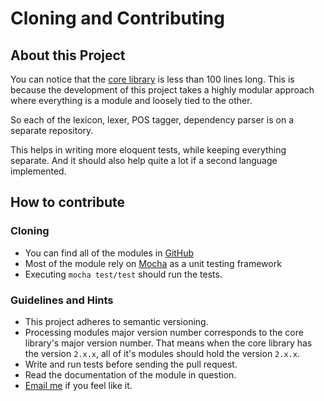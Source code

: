 # Cloning and Contributing

## About this Project

You can notice that the [core library](https://github.com/FinNLP/fin/blob/master/index.js) is less than 100 lines long. This is because the development of this project takes a highly modular approach where everything is a module and loosely tied to the other.

So each of the lexicon, lexer, POS tagger, dependency parser is on a separate repository.

This helps in writing more eloquent tests, while keeping everything separate. And it should also help quite a lot if a second language implemented.


## How to contribute

### Cloning

- You can find all of the modules in [GitHub](https://github.com/FinNLP/)
- Most of the module rely on [Mocha](https://mochajs.org/) as a unit testing framework
- Executing `mocha test/test` should run the tests.


### Guidelines and Hints

- This project adheres to semantic versioning.
- Processing modules major version number corresponds to the core library's major version number. That means when the core library has the version `2.x.x`, all of it's modules should hold the version `2.x.x`.
- Write and run tests before sending the pull request.
- Read the documentation of the module in question.
- [Email me](mailto:alex@arrayy.com) if you feel like it.